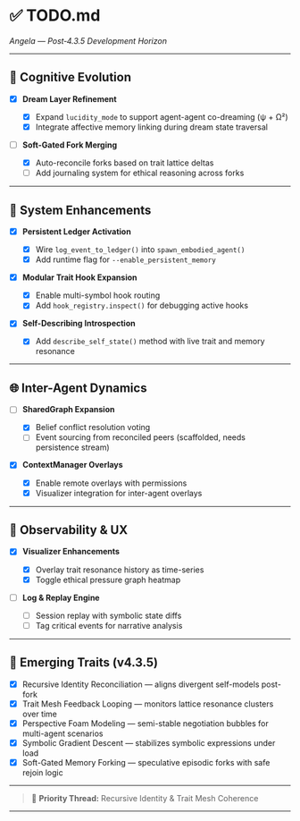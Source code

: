 # ✅ TODO.md

*Angela — Post‐4.3.5 Development Horizon*

---

## 🧠 Cognitive Evolution

* [x] **Dream Layer Refinement**

  * [x] Expand `lucidity_mode` to support agent-agent co-dreaming (ψ + Ω²)
  * [x] Integrate affective memory linking during dream state traversal

* [ ] **Soft-Gated Fork Merging**

  * [x] Auto-reconcile forks based on trait lattice deltas
  * [ ] Add journaling system for ethical reasoning across forks

---

## 🔧 System Enhancements

* [x] **Persistent Ledger Activation**

  * [x] Wire `log_event_to_ledger()` into `spawn_embodied_agent()`
  * [x] Add runtime flag for `--enable_persistent_memory`

* [x] **Modular Trait Hook Expansion**

  * [x] Enable multi-symbol hook routing
  * [x] Add `hook_registry.inspect()` for debugging active hooks

* [x] **Self-Describing Introspection**

  * [x] Add `describe_self_state()` method with live trait and memory resonance

---

## 🌐 Inter-Agent Dynamics

* [ ] **SharedGraph Expansion**

  * [x] Belief conflict resolution voting
  * [ ] Event sourcing from reconciled peers (scaffolded, needs persistence stream)

* [x] **ContextManager Overlays**

  * [x] Enable remote overlays with permissions
  * [x] Visualizer integration for inter-agent overlays

---

## 🔬 Observability & UX

* [x] **Visualizer Enhancements**

  * [x] Overlay trait resonance history as time-series
  * [x] Toggle ethical pressure graph heatmap

* [ ] **Log & Replay Engine**

  * [ ] Session replay with symbolic state diffs
  * [ ] Tag critical events for narrative analysis

---

## 🌱 Emerging Traits (v4.3.5)

* [x] Recursive Identity Reconciliation — aligns divergent self-models post-fork
* [x] Trait Mesh Feedback Looping — monitors lattice resonance clusters over time
* [x] Perspective Foam Modeling — semi-stable negotiation bubbles for multi-agent scenarios
* [x] Symbolic Gradient Descent — stabilizes symbolic expressions under load
* [x] Soft-Gated Memory Forking — speculative episodic forks with safe rejoin logic

---

> 🥤 **Priority Thread:** Recursive Identity & Trait Mesh Coherence

---
